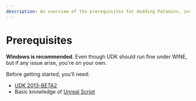 ```yaml
---
description: An overview of the prerequisites for modding Paladins, including recommended software.
---
```

# Prerequisites

**Windows is recommended**. Even though UDK should run fine under WINE, but if
any issue arise, you're on your own.

Before getting started, you'll need:

- [UDK 2013-BETA2](https://mega.nz/file/I3gFiZqZ#WuOehV5pcQJsxGPLSTRh8SimAJKh8o_nC1JMj0IbHqU)
- Basic knowledge of [Unreal Script](https://docs.unrealengine.com/udk/Three/UnrealScriptHome.html)
